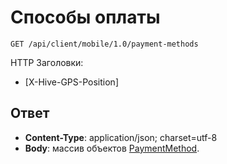 # Способы оплаты

`GET /api/client/mobile/1.0/payment-methods`

HTTP Заголовки:
* [X-Hive-GPS-Position]

## Ответ

* **Content-Type**: application/json; charset=utf-8
* **Body**: массив объектов [PaymentMethod](objects.md#PaymentMethod-fields).

